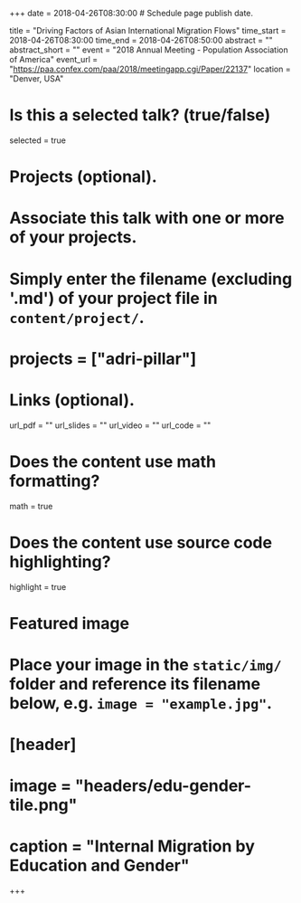 +++
date = 2018-04-26T08:30:00 # Schedule page publish date.

title = "Driving Factors of Asian International Migration Flows"
time_start = 2018-04-26T08:30:00
time_end = 2018-04-26T08:50:00
abstract = ""
abstract_short = ""
event = "2018 Annual Meeting - Population Association of America"
event_url = "https://paa.confex.com/paa/2018/meetingapp.cgi/Paper/22137"
location = "Denver, USA"

# Is this a selected talk? (true/false)
selected = true

# Projects (optional).
#   Associate this talk with one or more of your projects.
#   Simply enter the filename (excluding '.md') of your project file in `content/project/`.
# projects = ["adri-pillar"]

# Links (optional).
url_pdf = ""
url_slides = ""
url_video = ""
url_code = ""

# Does the content use math formatting?
math = true

# Does the content use source code highlighting?
highlight = true

# Featured image
# Place your image in the `static/img/` folder and reference its filename below, e.g. `image = "example.jpg"`.
# [header]
# image = "headers/edu-gender-tile.png"
# caption = "Internal Migration by Education and Gender"

+++


